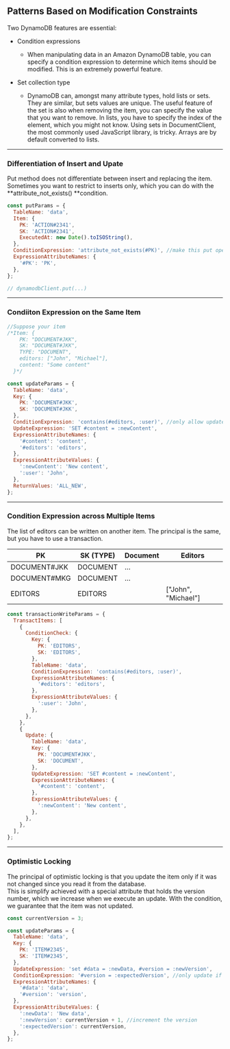 ## Patterns Based on Modification Constraints

Two DynamoDB features are essential:

- Condition expressions

  - When manipulating data in an Amazon DynamoDB table, you can specify a condition expression to determine which items should be modified. This is an extremely powerful feature.

- Set collection type
  - DynamoDB can, amongst many attribute types, hold lists or sets. They are similar, but sets values are unique. The useful feature of the set is also when removing the item, you can specify the value that you want to remove. In lists, you have to specify the index of the element, which you might not know. Using sets in DocumentClient, the most commonly used JavaScript library, is tricky. Arrays are by default converted to lists.

---

### Differentiation of Insert and Upate

Put method does not differentiate between insert and replacing the item.  
Sometimes you want to restrict to inserts only, which you can do with the **attribute_not_exists() **condition.

```js
const putParams = {
  TableName: 'data',
  Item: {
    PK: 'ACTION#2341',
    SK: 'ACTION#2341',
    ExecutedAt: new Date().toISOString(),
  },
  ConditionExpression: 'attribute_not_exists(#PK)', //make this put operation behave like an INSERT
  ExpressionAttributeNames: {
    '#PK': 'PK',
  },
};

// dynamodbClient.put(...)
```

---

### Condiiton Expression on the Same Item

```js
//Suppose your item
/*Item: {
    PK: "DOCUMENT#JKK",
    SK: "DOCUMENT#JKK",
    TYPE: "DOCUMENT",
    editors: ["John", "Michael"],
    content: "Some content"
  }*/

const updateParams = {
  TableName: 'data',
  Key: {
    PK: 'DOCUMENT#JKK',
    SK: 'DOCUMENT#JKK',
  },
  ConditionExpression: 'contains(#editors, :user)', //only allow update if user is one of the editors
  UpdateExpression: 'SET #content = :newContent',
  ExpressionAttributeNames: {
    '#content': 'content',
    '#editors': 'editors',
  },
  ExpressionAttributeValues: {
    ':newContent': 'New content',
    ':user': 'John',
  },
  ReturnValues: 'ALL_NEW',
};
```

---

### Condition Expression across Multiple Items

The list of editors can be written on another item. The principal is the same, but you have to use a transaction.

| PK           | SK (TYPE) | Document | Editors             |
| ------------ | --------- | -------- | ------------------- |
| DOCUMENT#JKK | DOCUMENT  | …        |                     |
| DOCUMENT#MKG | DOCUMENT  | …        |                     |
| EDITORS      | EDITORS   |          | ["John", "Michael"] |

```js
const transactionWriteParams = {
  TransactItems: [
    {
      ConditionCheck: {
        Key: {
          PK: 'EDITORS',
          SK: 'EDITORS',
        },
        TableName: 'data',
        ConditionExpression: 'contains(#editors, :user)',
        ExpressionAttributeNames: {
          '#editors': 'editors',
        },
        ExpressionAttributeValues: {
          ':user': 'John',
        },
      },
    },
    {
      Update: {
        TableName: 'data',
        Key: {
          PK: 'DOCUMENT#JKK',
          SK: 'DOCUMENT',
        },
        UpdateExpression: 'SET #content = :newContent',
        ExpressionAttributeNames: {
          '#content': 'content',
        },
        ExpressionAttributeValues: {
          ':newContent': 'New content',
        },
      },
    },
  ],
};
```

---

### Optimistic Locking

The principal of optimistic locking is that you update the item only if it was not changed since you read it from the database.  
This is simplify achieved with a special attribute that holds the version number, which we increase when we execute an update. With the condition, we guarantee that the item was not updated.

```js
const currentVersion = 3;

const updateParams = {
  TableName: 'data',
  Key: {
    PK: 'ITEM#2345',
    SK: 'ITEM#2345',
  },
  UpdateExpression: 'set #data = :newData, #version = :newVersion',
  ConditionExpression: '#version = :expectedVersion', //only update if version on the item is 3
  ExpressionAttributeNames: {
    '#data': 'data',
    '#version': 'version',
  },
  ExpressionAttributeValues: {
    ':newData': 'New data',
    ':newVersion': currentVersion + 1, //increment the version
    ':expectedVersion': currentVersion,
  },
};
```
